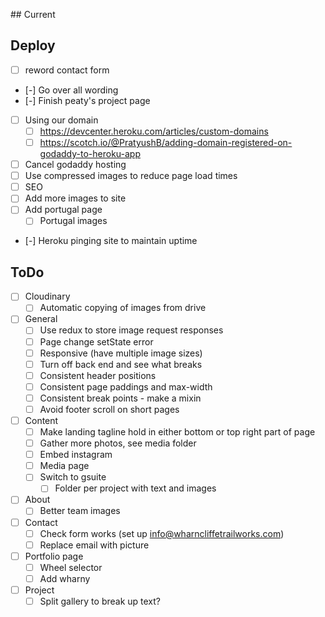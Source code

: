 ## Current

## Deploy

- [ ] reword contact form
- [-] Go over all wording
- [-] Finish peaty's project page
- [ ] Using our domain
  - [ ] https://devcenter.heroku.com/articles/custom-domains
  - [ ] https://scotch.io/@PratyushB/adding-domain-registered-on-godaddy-to-heroku-app
- [ ] Cancel godaddy hosting
- [ ] Use compressed images to reduce page load times
- [ ] SEO
- [ ] Add more images to site
- [ ] Add portugal page
  - [ ] Portugal images
- [-] Heroku pinging site to maintain uptime

## ToDo

- [ ] Cloudinary
  - [ ] Automatic copying of images from drive

- [ ] General
  - [ ] Use redux to store image request responses
  - [ ] Page change setState error
  - [ ] Responsive (have multiple image sizes)
  - [ ] Turn off back end and see what breaks
  - [ ] Consistent header positions
  - [ ] Consistent page paddings and max-width
  - [ ] Consistent break points - make a mixin
  - [ ] Avoid footer scroll on short pages

- [ ] Content
  - [ ] Make landing tagline hold in either bottom or top right part of page
  - [ ] Gather more photos, see media folder
  - [ ] Embed instagram
  - [ ] Media page
  - [ ] Switch to gsuite
    - [ ] Folder per project with text and images

- [ ] About
  - [ ] Better team images

- [ ] Contact
  - [ ] Check form works (set up info@wharncliffetrailworks.com)
  - [ ] Replace email with picture

- [ ] Portfolio page
  - [ ] Wheel selector
  - [ ] Add wharny

- [ ] Project
  - [ ] Split gallery to break up text?
